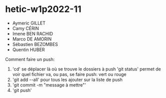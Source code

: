# hetic-w1p2022-11
- Aymeric GILLET
- Camy CÉRIN
- Imene BEN RACHID
- Marco DE AMORIN
- Sébastien BEZOMBES
- Quentin HUBER


Comment faire un push:
1. 'cd' se déplacer là où se trouve le dossiers à push
'git status' permet de voir quel fichier va, ou pas, se faire push: vert ou rouge
2. 'git add --all' pour tous les ajouter sur la liste de push
3. 'git commit -m "message à mettre"'
4. 'git push'
